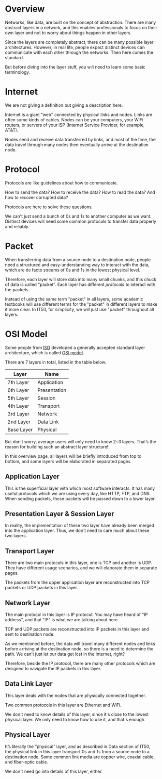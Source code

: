 # Overview

Networks, like data, are built on the concept of abstraction. There are many abstract layers in a network, and this enables professionals to focus on their own layer and not to worry about things happen in other layers.

Since the layers are completely abstract, there can be many possible layer architectures. However, in real life, people expect distinct devices can communicate with each other through the networks. Then here comes the standard. 

But before diving into the layer stuff, you will need to learn some basic terminology.

# Internet

We are not giving a definition but giving a description here.

Internet is a giant "web" connected by physical links and nodes. Links are often some kinds of cables. Nodes can be your computers, your WiFi routers, or servers of your ISP (Internet Service Provider, for example, AT&T).

Nodes send and receive data transferred by links, and most of the time, the data travel through many nodes then eventually arrive at the destination node. 

# Protocol

Protocols are like guidelines about how to communicate. 

How to send the data? How to receive the data? How to read the data? And how to recover corrupted data? 

Protocols are here to solve these questions.

We can't just send a bunch of 0s and 1s to another computer as we want. Distinct devices will need some common protocols to transfer data properly and reliably.

# Packet

When transferring data from a source node to a destination node, people need a structured and easy-understanding way to interact with the data, which are de facto streams of 0s and 1s in the lowest physical level.

Therefore, each layer will store data into many small chunks, and this chuck of data is called "packet". Each layer has different *protocols* to interact with the packets.

Instead of using the same term "packet" in all layers, some academic textbooks will use different terms for the "packet" in different layers to make it more clear. In IT50, for simplicity, we will just use "packet" throughout all layers.

# OSI Model

Some people from [ISO](https://en.wikipedia.org/wiki/International_Organization_for_Standardization) developed a generally accepted standard layer architecture, which is called [OSI model](https://en.wikipedia.org/wiki/OSI_model#Layer_6:_Presentation_Layer).

There are 7 layers in total, listed in the table below.

Layer | Name
----------|-----------
7th Layer | Application
6th Layer | Presentation
5th Layer | Session
4th Layer | Transport
3rd Layer | Network
2nd Layer | Data Link
Base Layer | Physical

But don’t worry, average users will only need to know 2~3 layers. That’s the reason for building such an abstract layer structure!

In this overview page, all layers will be briefly introduced from top to bottom, and some layers will be elaborated in separated pages.

## Application Layer

This is the superficial layer with which most software interacts. It has many useful protocols which we are using every day, like HTTP, FTP, and DNS. When sending packets, those packets will be passed down to a lower layer.

## Presentation Layer & Session Layer

In reality, the implementation of these two layer have already been merged into the application layer. Thus, we don't need to care much about these two layers.

## Transport Layer

There are two main protocols in this layer, one is TCP and another is UDP. They have different usage scenarios, and we will elaborate them in separate pages.

The packets from the upper application layer are reconstructed into TCP packets or UDP packets in this layer.

## Network Layer

The main protocol in this layer is IP protocol. You may have heard of "IP address", and that "IP" is what we are talking about here.

TCP and UDP packets are reconstructed into IP packets in this layer and sent to destination node.

As we mentioned before, the data will travel many different nodes and links before arriving at the destination node, so there is a need to determine the path. We can't just let our data get lost in the Internet, right?

Therefore, beside the IP protocol, there are many other protocols which are designed to navigate the IP packets in this layer.

## Data Link Layer

This layer deals with the nodes that are physically connected together. 

Two common protocols in this layer are Ethernet and WiFi.

We don't need to know details of this layer, since it's close to the lowest physical layer. We only need to know how to use it, and that's enough.

## Physical Layer

It’s literally the “physical” layer, and as described in Data section of IT50, the physical link in this layer transport 0s and 1s from a source node to a destination node. Some common link media are copper wire, coaxial cable, and fiber-optic cable.

We don't need go into details of this layer, either.